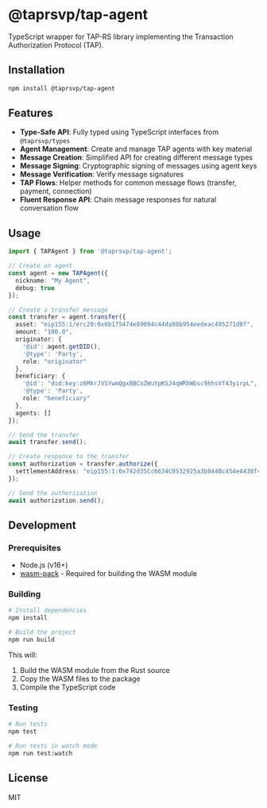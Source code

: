 # @taprsvp/tap-agent

TypeScript wrapper for TAP-RS library implementing the Transaction Authorization Protocol (TAP).

## Installation

```bash
npm install @taprsvp/tap-agent
```

## Features

- **Type-Safe API**: Fully typed using TypeScript interfaces from `@taprsvp/types`
- **Agent Management**: Create and manage TAP agents with key material
- **Message Creation**: Simplified API for creating different message types
- **Message Signing**: Cryptographic signing of messages using agent keys
- **Message Verification**: Verify message signatures
- **TAP Flows**: Helper methods for common message flows (transfer, payment, connection)
- **Fluent Response API**: Chain message responses for natural conversation flow

## Usage

```typescript
import { TAPAgent } from '@taprsvp/tap-agent';

// Create an agent
const agent = new TAPAgent({
  nickname: "My Agent",
  debug: true
});

// Create a transfer message
const transfer = agent.transfer({
  asset: "eip155:1/erc20:0x6b175474e89094c44da98b954eedeac495271d0f",
  amount: "100.0",
  originator: {
    '@id': agent.getDID(),
    '@type': 'Party',
    role: "originator"
  },
  beneficiary: {
    '@id': "did:key:z6MkrJVSYwmQgxBBCnZWuYpKSJ4qWRhWGsc9hhsVf43yirpL",
    '@type': 'Party',
    role: "beneficiary"
  },
  agents: []
});

// Send the transfer
await transfer.send();

// Create response to the transfer
const authorization = transfer.authorize({
  settlementAddress: "eip155:1:0x742d35Cc6634C0532925a3b844Bc454e4438f44e"
});

// Send the authorization
await authorization.send();
```

## Development

### Prerequisites

- Node.js (v16+)
- [wasm-pack](https://rustwasm.github.io/wasm-pack/installer/) - Required for building the WASM module

### Building

```bash
# Install dependencies
npm install

# Build the project
npm run build
```

This will:
1. Build the WASM module from the Rust source
2. Copy the WASM files to the package
3. Compile the TypeScript code

### Testing

```bash
# Run tests
npm test

# Run tests in watch mode
npm run test:watch
```

## License

MIT
